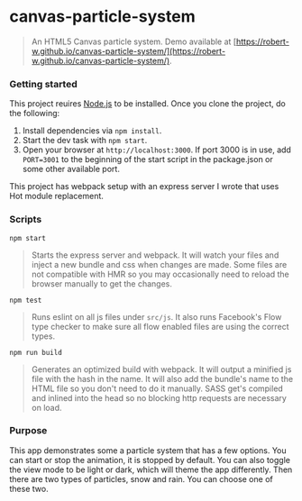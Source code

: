 # canvas-particle-system
> An HTML5 Canvas particle system. Demo available at [https://robert-w.github.io/canvas-particle-system/](https://robert-w.github.io/canvas-particle-system/).

### Getting started
This project reuires [Node.js](https://nodejs.org/en/) to be installed. Once you clone the project, do the following:

1. Install dependencies via `npm install`.
2. Start the dev task with `npm start`.
3. Open your browser at `http://localhost:3000`. If port 3000 is in use, add `PORT=3001` to the beginning of the start script in the package.json or some other available port.

This project has webpack setup with an express server I wrote that uses Hot module replacement.

### Scripts
`npm start`
> Starts the express server and webpack.  It will watch your files and inject a new bundle and css when changes are made. Some files are not compatible with HMR so you may occasionally need to reload the browser manually to get the changes.

`npm test`
> Runs eslint on all js files under `src/js`.  It also runs Facebook's Flow type checker to make sure all flow enabled files are using the correct types.

`npm run build`
> Generates an optimized build with webpack.  It will output a minified js file with the hash in the name. It will also add the bundle's name to the HTML file so you don't need to do it manually. SASS get's compiled and inlined into the head so no blocking http requests are necessary on load.

### Purpose
This app demonstrates some a particle system that has a few options. You can start or stop the animation, it is stopped by default.  You can also toggle the view mode to be light or dark, which will theme the app differently. Then there are two types of particles, snow and rain.  You can choose one of these two.
